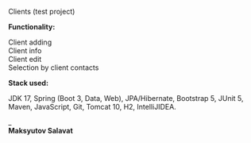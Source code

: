 Clients (test project)

**Functionality:**

Client adding  
Client info  
Client edit  
Selection by client contacts

**Stack used:**

JDK 17, Spring (Boot 3, Data, Web), JPA/Hibernate, Bootstrap 5, JUnit 5, Maven, JavaScript, Git, Tomcat 10, H2,
IntelliJIDEA.

_  
**Maksyutov Salavat**  

